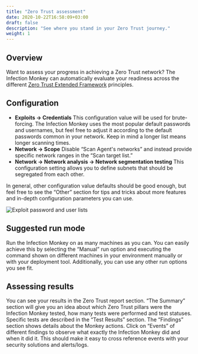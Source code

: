 ```yaml
---
title: "Zero Trust assessment"
date: 2020-10-22T16:58:09+03:00
draft: false
description: "See where you stand in your Zero Trust journey."
weight: 1
---
```


## Overview

Want to assess your progress in achieving a Zero Trust network? The Infection Monkey can automatically evaluate your readiness across the different
[Zero Trust Extended Framework](https://www.forrester.com/report/The+Zero+Trust+eXtended+ZTX+Ecosystem/-/E-RES137210) principles.

## Configuration

- **Exploits -> Credentials** This configuration value will be used for brute-forcing. The Infection Monkey uses the most popular default passwords and usernames, but feel free to adjust it according to the default passwords common in your network. Keep in mind a longer list means longer scanning times.
- **Network -> Scope** Disable “Scan Agent's networks” and instead provide specific network ranges in the “Scan target list.”
- **Network -> Network analysis -> Network segmentation testing** This configuration setting allows you to define
subnets that should be segregated from each other.

In general, other configuration value defaults should be good enough, but feel free to see the “Other” section for tips and tricks about more features and in-depth configuration parameters you can use.

![Exploit password and user lists](/images/usage/scenarios/user-password-lists.png "Exploit password and user lists")

## Suggested run mode

Run the Infection Monkey on as many machines as you can. You can easily achieve this by selecting the “Manual” run option and executing the command shown on different machines in your environment manually or with your deployment tool. Additionally, you can use any other run options you see fit.

## Assessing results

You can see your results in the Zero Trust report section. “The Summary” section will give you an idea about which Zero Trust pillars were the Infection Monkey tested, how many tests were performed and test statuses. Specific tests are described in the “Test Results” section. The “Findings” section shows details about the Monkey actions. Click on “Events” of different findings to observe what exactly the Infection Monkey did and when it did it. This should make it easy to cross reference events with your security solutions and alerts/logs.
